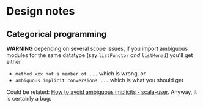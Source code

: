 # Design notes

## Categorical programming

**WARNING** depending on several scope issues, if you import ambiguous modules for the same datatype (say `listFunctor` _and_ `listMonad`) you'll get either 

- `method xxx not a member of ...` which is wrong, or 
- `ambiguous implicit conversions ...` which is what you should get

Could be related: [How to avoid ambiguous implicits - scala-user](https://groups.google.com/d/msg/scala-user/g2pzbWT2Igc/Ag1X7vst8r8J). Anyway, it is certainly a bug.